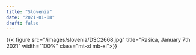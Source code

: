 ```yaml
---
title: "Slovenia"
date: "2021-01-08"
draft: false
---
```


{{< figure src="/images/slovenia/DSC2668.jpg" title="Rašica, January 7th 2021" width="100%" class="mt-xl mb-xl">}}
